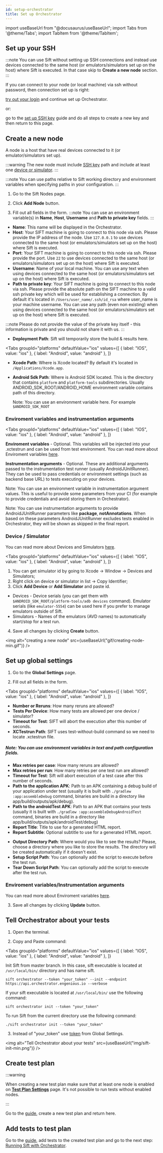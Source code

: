 ```yaml
---
id: setup-orchestrator
title: Set up Orchestrator
---
```


import useBaseUrl from "@docusaurus/useBaseUrl";
import Tabs from '@theme/Tabs';
import TabItem from '@theme/TabItem';

## Set up your SSH

:::note
You can use Sift without setting up SSH connections and instead use devices connected to the same host (or emulators/simulators set up on the host) where Sift is executed. In that case skip to **Create a new node** section.
:::

If you can connect to your node (or local machine) via ssh without password, then connection set up is right:

[try out your login](/ssh#step-3-try-out-your-login) and continue set up Orchestrator.

or:

go to the [set up SSH key](/ssh) guide and do all steps to create a new key and then return to this page.

## Create a new node

A node is a host that have real devices connected to it (or emulator/simulators set up).

:::warning
The new node must include [SSH key](/ssh) path and include at least one [device or simulator](/udid).
:::

:::note
You can use paths relative to Sift working directory and environment variables when specifying paths in your configuration.
:::

1. Go to the Sift Nodes page.

2. Click **Add Node** button.

3. Fill out all fields in the form.
:::note
You can use an environment variable(s) in **Name**, **Host**, **Username** and **Path to private key** fields.
:::
- **Name**: This name will be displayed in the Orchestrator.
- **Host**: Your SIFT machine is going to connect to this node via ssh. Please provide the IP address of the node. Use `127.0.0.1` to use devices connected to the same host (or emulators/simulators set up on the host) where Sift is executed.
- **Port**: Your SIFT machine is going to connect to this node via ssh. Please provide the port. Use `22` to use devices connected to the same host (or emulators/simulators set up on the host) where Sift is executed.
- **Username**: Name of your local machine. You can use any text when using devices connected to the same host (or emulators/simulators set up on the host) where Sift is executed.
- **Path to private key**: Your SIFT machine is going to connect to this node via ssh. Please provide the absolute path on the SIFT machine to a valid ssh private key which will be used for establishing a connection. By default it's located in `/Users/user_name/.ssh/id_rsa` where user_name is your machine username. You can use any path (even non existing) when using devices connected to the same host (or emulators/simulators set up on the host) where Sift is executed.

:::note
Please do not provide the value of the private key itself - this information is private and you should not share it with us.
:::

- **Deployment Path**: Sift will temporarily store the build & results here.

<Tabs
  groupId="platforms"
  defaultValue="ios"
  values={[
    { label: "IOS", value: "ios" },
    { label: "Android", value: "android" },
  ]}
>
  <TabItem value="ios">
    <ul>
        <li>
          <strong>Xcode Path</strong>: Where is Xcode located? By default it's located in <code>/Applications/Xcode.app</code>.
        </li>
    </ul>
  </TabItem>
  <TabItem value="android">
    <ul>
        <li>
          <strong>Android Sdk Path</strong>: Where is Android SDK located. This is the directory that contains <code>platform</code> and <code>platform-tools</code> subdirectories. Usually ANDROID_SDK_ROOT/ANDROID_HOME environment variable contains path of this directory.
          <p>Note: You can use an environment variable here. For example <code>$ANDROID_SDK_ROOT</code></p>
        </li>
    </ul>
  </TabItem>
</Tabs>

### Enviroment variables and instrumentation arguments

<Tabs
  groupId="platforms"
  defaultValue="ios"
  values={[
    { label: "IOS", value: "ios" },
    { label: "Android", value: "android" },
  ]}
>
  <TabItem value="ios">
    <strong>Enviroment variables</strong> - Optional. This variables will be injected into your .xctestrun and can be used from test environment. You can read more about Enviroment variables <a target="_blank" href="/env-vars">here</a>.
  </TabItem>
  <TabItem value="android">
    <p><strong>Instrumentation arguments</strong> - Optional. These are additional arguments passed to the  instrumentation test runner (usually AndroidJUnitRunner). They can be used to pass credentials or environment settings (such as backend base URL) to tests executing on your devices.</p>
    <p>Note: You can use an environment variable in instrumentation argument values. This is useful to provide some parameters from your CI (for example to provide credentials and avoid storing them in Orchestrator).</p>
    <p>Note: You can use instrumentation arguments to provide AndroidJUnitRunner parameters like <strong>package</strong>, <strong>notAnnotations</strong>. When based on these parameters AndroidJUnitRunner excludes tests enabled in Orchestrator, they will be shown as skipped in the final report.</p>
  </TabItem>
</Tabs>

### Device / Simulator

You can read more about Devices and Simulators [here](/udid).

<Tabs
  groupId="platforms"
  defaultValue="ios"
  values={[
    { label: "IOS", value: "ios" },
    { label: "Android", value: "android" },
  ]}
>
  <TabItem value="ios">
    <ol>
      <li>
        You can get simulator id by going to Xcode -> Window -> Devices and Simulators;
      </li>
      <li>
        Right click on device or simulator in list -> Copy Identifier;
      </li>
      <li>
        Сlick <strong>Add Device</strong> or <strong>Add Simulator</strong> and paste id.
      </li>
    </ol>
  </TabItem>
  <TabItem value="android">
    <ul>
      <li>
        Devices - Device serials (you can get them with <code>$ANDROID_SDK_ROOT/platform-tools/adb devices</code> command). Emulator serials (like <code>emulator-5554</code>) can be used here if you prefer to manage emulators outside of Sift.
      </li>
      <li>
        Simulators - Names of the emulators (AVD names) to automatically start/stop for a test run.
      </li>
    </ul>
  </TabItem>
</Tabs>

4. Save all changes by clicking **Create** button.

<img alt="creating a new node" src={useBaseUrl("gif/creating-node-min.gif")} />

## Set up global settings

1. Go to the **Global Settings** page.

2. Fill out all fields in the form.

<Tabs
  groupId="platforms"
  defaultValue="ios"
  values={[
    { label: "IOS", value: "ios" },
    { label: "Android", value: "android" },
  ]}
>
  <TabItem value="ios">
    <ul>
        <li>
            <strong>Number or Reruns</strong>: How many reruns are allowed?
        </li>
        <li>
            <strong>Tests Per Device</strong>: How many tests are allowed per one device / simulator?
        </li>
        <li>
            <strong>Timeout for Test</strong>: SIFT will abort the execution after this number of seconds.
        </li>
        <li>
            <strong>XCTestrun Path</strong>: SIFT uses test-without-build command so we need to locate .xctestrun file.
        </li>
    </ul>
  </TabItem>
  <TabItem value="android">
    <h5>Note: You can use environment variables in text and path configuration fields.</h5>
    <ul>
        <li>
          <strong>Max retries per case</strong>: How many reruns are allowed?
        </li>
        <li>
          <strong>Max retries per run</strong>: How many retries per one test run are allowed?
        </li>
        <li>
          <strong>Timeout for Test</strong>: Sift will abort execution of a test case after this number of seconds.
        </li>
        <li>
            <strong>Path to the application APK</strong>: Path to an APK containing a debug build of your application under test (usually it is built with <code>./gradlew :app:assembleDebug</code> command, binaries are build in a directory like app/build/outputs/apk/debug). 
        </li>
        <li>
            <strong>Path to the androidTest APK</strong>: Path to an APK that contains your tests (usually it is built with <code>./gradlew :app:assembleDebugAndroidTest</code> command,  binaries are build in a directory like app/build/outputs/apk/androidTest/debug)
        </li>
        <li>
            <strong>Report Title</strong>: Title to use for a generated HTML report.
        </li>
        <li>
            <strong>Report Subtitle</strong>: Optional subtitle to use for a generated HTML report.
        </li>
    </ul>
  </TabItem>
</Tabs>

- **Output Directory Path**: Where would you like to see the results? Please, choose a directory where you like to store the results. The directory will be created automatically if it doesn't exist.
- **Setup Script Path**: You can optionally add the script to execute before the test run.
- **Tear Down Script Path**: You can optionally add the script to execute after the test run.

### Enviroment variables/Instrumentation arguments

You can read more about Enviroment variables [here](/env-vars).

3. Save all changes by clicking **Update** button.

## Tell Orchestrator about your tests

1. Open the terminal.

2. Copy and Paste command:

<Tabs
  groupId="platforms"
  defaultValue="ios"
  values={[
    { label: "IOS", value: "ios" },
    { label: "Android", value: "android" },
  ]}
>
  <TabItem value="ios">
  Init Sift from master branch.  
  In this case, sift executable is located at <code>/usr/local/bin/</code> directory and has name sift.


  ```
  sift orchestrator --token "your_token" --init --endpoint https://api.orchestrator.engenious.io --verbose
  ```
  </TabItem>
  <TabItem value="android">
  If your sift executable is located at <code>/usr/local/bin/</code> use the following command:

  ```
  sift orchestrator init --token "your_token"
  ```

  To run Sift from the current directory use the following command:

  ```
  ./sift orchestrator init --token "your_token" 
  ```
  </TabItem>
</Tabs>

3. Instead of "your_token" use [token](/settings#copy-the-token) from Global Settings.

<img alt="Tell Orchestrator about your tests" src={useBaseUrl("img/sift-init-min.png")} />

## Create test plan

:::warning 

When creating a new test plan make sure that at least one node is enabled on [**Test Plan Settings**](/test-plan-settings) page. It's not possible to run tests without enabled nodes.

:::

Go to the [guide](/test-plans#creating), create a new test plan and return here.

## Add tests to test plan

Go to the [guide](/test-plans#adding-tests-to-test-plan), add tests to the created test plan and go to the next step: [Running Sift with Orchestrator](/running).
